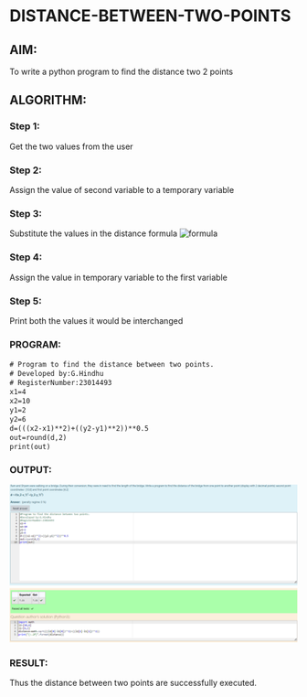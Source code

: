 # DISTANCE-BETWEEN-TWO-POINTS

## AIM:
To write a python program to find the distance two 2 points
## ALGORITHM:
### Step 1: 
Get the two values from the user
### Step 2:
Assign the value of second variable to a temporary variable
### Step 3: 
Substitute the values in the distance formula  ![formula](/formula.JPG)
### Step 4:
Assign the value in temporary variable to the first variable
### Step 5: 
Print both the values it would be interchanged
### PROGRAM:
  ```
# Program to find the distance between two points.
# Developed by:G.Hindhu 
# RegisterNumber:23014493
x1=4
x2=10
y1=2
y2=6
d=(((x2-x1)**2)+((y2-y1)**2))**0.5
out=round(d,2)
print(out)
  ```
### OUTPUT:
![Alt text](coordinates.png)
### RESULT:
Thus the distance between two points are successfully executed.
